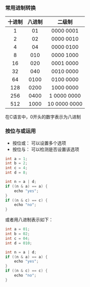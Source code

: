 ### 常用进制转换
|十进制|八进制|二级制|
|:---:|:---:|:---:|
|1|01|0000 0001|
|2|02|0000 0010|
|4|04|0000 0100|
|8|010|0000 1000|
|16|020|0001 0000|
|32|040|0010 0000|
|64|0100|0100 0000|
|128|0200|1000 0000|
|256|0400|1 0000 0000|
|512|1000|10 0000 0000|
在C语言中，0开头的数字表示为八进制

### 按位与或运用
- 按位或： 可以设置多个选项
- 按位与： 可以检测是否设置该选项
```c
int a = 1;
int b = 2;
int c = 4;
int d = 8;

int n = a | d;
if ((n & a) == a) {
    echo "yes";
}
if ((n & c) == c) {
    echo "no";
}
```
或者用八进制表示如下：
```c
int a = 01;
int b = 02;
int c = 04;
int d = 010;

int n = a | d;
if ((n & a) == a) {
    echo "yes";
}
if ((n & c) == c) {
    echo "no";
}
```